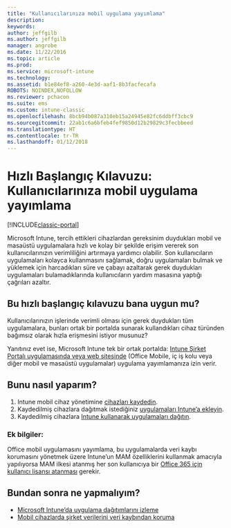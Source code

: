```yaml
---
title: "Kullanıcılarınıza mobil uygulama yayımlama"
description: 
keywords: 
author: jeffgilb
ms.author: jeffgilb
manager: angrobe
ms.date: 11/22/2016
ms.topic: article
ms.prod: 
ms.service: microsoft-intune
ms.technology: 
ms.assetid: b1e84ef8-a260-4e3d-aaf1-8b3facfecafa
ROBOTS: NOINDEX,NOFOLLOW
ms.reviewer: pchacon
ms.suite: ems
ms.custom: intune-classic
ms.openlocfilehash: 8bcb94b087a310eb15a24945e82fc6ddbff3cbc9
ms.sourcegitcommit: 22ab1c6a6bfeb4fef9850d12b29829c3fecbbeed
ms.translationtype: HT
ms.contentlocale: tr-TR
ms.lasthandoff: 01/12/2018
---
```

# <a name="quick-start-guide-publish-mobile-apps-to-your-users"></a>Hızlı Başlangıç Kılavuzu: Kullanıcılarınıza mobil uygulama yayımlama

[!INCLUDE[classic-portal](../includes/classic-portal.md)]

Microsoft Intune, tercih ettikleri cihazlardan gereksinim duydukları mobil ve masaüstü uygulamalara hızlı ve kolay bir şekilde erişim vererek son kullanıcılarınızın verimliliğini artırmaya yardımcı olabilir. Son kullanıcıların uygulamaları kolayca kullanmasını sağlamak, doğru uygulamaları bulmak ve yüklemek için harcadıkları süre ve çabayı azaltarak gerek duydukları uygulamaları bulamadıklarında kullanıcıların yardım masasına yaptığı çağrıları azaltır.   

## <a name="is-this-quick-start-guide-right-for-me"></a>Bu hızlı başlangıç kılavuzu bana uygun mu?
Kullanıcılarınızın işlerinde verimli olması için gerek duydukları tüm uygulamalara, bunları ortak bir portalda sunarak kullandıkları cihaz türünden bağımsız olarak hızla erişmesini istiyor musunuz?

Yanıtınız evet ise, Microsoft Intune tek bir ortak portalda: [Intune Şirket Portalı uygulamasında veya web sitesinde](/intune-user-help/company-portal-frequently-asked-questions) (Office Mobile, iç iş kolu veya diğer mobil ve masaüstü uygulamalar) uygulama yayımlamanıza izin verir.

## <a name="how-do-i-do-it"></a>Bunu nasıl yaparım?
1.  Intune mobil cihaz yönetimine [cihazları kaydedin](/intune-classic/deploy-use/enroll-devices-in-microsoft-intune).
2.  Kaydedilmiş cihazlara dağıtmak istediğiniz [uygulamaları Intune’a ekleyin](/intune-classic/deploy-use/add-apps-for-mobile-devices-in-microsoft-intune).
3.  Kaydedilmiş cihazlara [Intune kullanarak uygulamaları dağıtın](/intune-classic/deploy-use/deploy-apps).

### <a name="additional-information"></a>Ek bilgiler:
Office mobil uygulamasını yayımlama, bu uygulamalarda veri kaybı korumasını yönetmek üzere Intune’un MAM özelliklerini kullanmak amacıyla yapılıyorsa MAM ilkesi atanmış her son kullanıcıya bir [Office 365 için kullanıcı lisansı atanması](https://support.office.com/article/Assign-or-remove-licenses-for-Office-365-for-business-997596b5-4173-4627-b915-36abac6786dc) gerekir.

## <a name="what-should-i-do-next"></a>Bundan sonra ne yapmalıyım?
- [Microsoft Intune’da uygulama dağıtımlarını izleme](/intune-classic/deploy-use/monitor-apps-in-microsoft-intune)
- [Mobil cihazlarda şirket verilerini veri kaybından koruma](/intune-classic/deploy-use/protect-app-data-using-mobile-app-management-policies-with-microsoft-intune)
